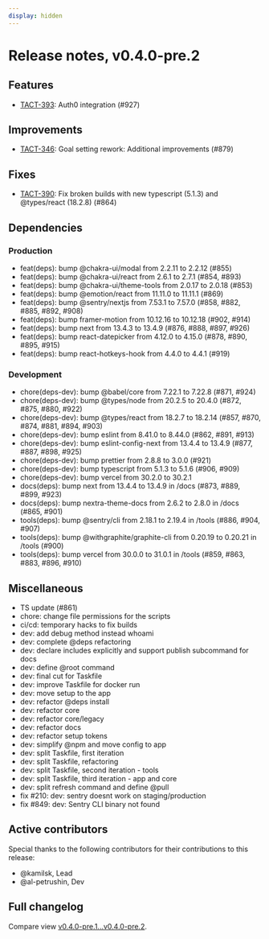 ```yaml
---
display: hidden
---
```


# Release notes, v0.4.0-pre.2

## Features

- [TACT-393](https://linear.app/tact/issue/TACT-393/auth0-integration): Auth0 integration (#927)

## Improvements

- [TACT-346](https://linear.app/tact/issue/TACT-346/goal-setting-rework-additional-improvements): Goal setting rework: Additional improvements (#879)

## Fixes

- [TACT-390](https://linear.app/tact/issue/TACT-390/fix-broken-builds-with-new-typescript-513-and-typesreact-1828): Fix broken builds with new typescript (5.1.3) and @types/react (18.2.8) (#864)

## Dependencies

### Production

- feat(deps): bump @chakra-ui/modal from 2.2.11 to 2.2.12 (#855)
- feat(deps): bump @chakra-ui/react from 2.6.1 to 2.7.1 (#854, #893)
- feat(deps): bump @chakra-ui/theme-tools from 2.0.17 to 2.0.18 (#853)
- feat(deps): bump @emotion/react from 11.11.0 to 11.11.1 (#869)
- feat(deps): bump @sentry/nextjs from 7.53.1 to 7.57.0 (#858, #882, #885, #892, #908)
- feat(deps): bump framer-motion from 10.12.16 to 10.12.18 (#902, #914)
- feat(deps): bump next from 13.4.3 to 13.4.9 (#876, #888, #897, #926)
- feat(deps): bump react-datepicker from 4.12.0 to 4.15.0 (#878, #890, #895, #915)
- feat(deps): bump react-hotkeys-hook from 4.4.0 to 4.4.1 (#919)

### Development

- chore(deps-dev): bump @babel/core from 7.22.1 to 7.22.8 (#871, #924)
- chore(deps-dev): bump @types/node from 20.2.5 to 20.4.0 (#872, #875, #880, #922)
- chore(deps-dev): bump @types/react from 18.2.7 to 18.2.14 (#857, #870, #874, #881, #894, #903)
- chore(deps-dev): bump eslint from 8.41.0 to 8.44.0 (#862, #891, #913)
- chore(deps-dev): bump eslint-config-next from 13.4.4 to 13.4.9 (#877, #887, #898, #925)
- chore(deps-dev): bump prettier from 2.8.8 to 3.0.0 (#921)
- chore(deps-dev): bump typescript from 5.1.3 to 5.1.6 (#906, #909)
- chore(deps-dev): bump vercel from 30.2.0 to 30.2.1
- docs(deps): bump next from 13.4.4 to 13.4.9 in /docs (#873, #889, #899, #923)
- docs(deps): bump nextra-theme-docs from 2.6.2 to 2.8.0 in /docs (#865, #901)
- tools(deps): bump @sentry/cli from 2.18.1 to 2.19.4 in /tools (#886, #904, #907)
- tools(deps): bump @withgraphite/graphite-cli from 0.20.19 to 0.20.21 in /tools (#900)
- tools(deps): bump vercel from 30.0.0 to 31.0.1 in /tools (#859, #863, #883, #896, #910)

## Miscellaneous

- TS update (#861)
- chore: change file permissions for the scripts
- ci/cd: temporary hacks to fix builds
- dev: add debug method instead whoami
- dev: complete @deps refactoring
- dev: declare includes explicitly and support publish subcommand for docs
- dev: define @root command
- dev: final cut for Taskfile
- dev: improve Taskfile for docker run
- dev: move setup to the app
- dev: refactor @deps install
- dev: refactor core
- dev: refactor core/legacy
- dev: refactor docs
- dev: refactor setup tokens
- dev: simplify @npm and move config to app
- dev: split Taskfile, first iteration
- dev: split Taskfile, refactoring
- dev: split Taskfile, second iteration - tools
- dev: split Taskfile, third iteration - app and core
- dev: split refresh command and define @pull
- fix #210: dev: sentry doesnt work on staging/production
- fix #849: dev: Sentry CLI binary not found

## Active contributors

Special thanks to the following contributors for their contributions to this release:
- @kamilsk, Lead
- @al-petrushin, Dev

## Full changelog

Compare view [v0.4.0-pre.1...v0.4.0-pre.2][].

[v0.4.0-pre.1...v0.4.0-pre.2]: https://github.com/tact-app/web/compare/v0.4.0-pre.1...v0.4.0-pre.2
